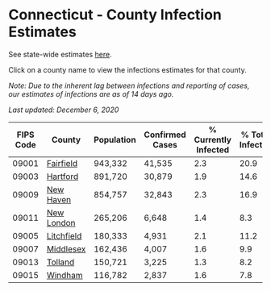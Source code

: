 # Connecticut - County Infection Estimates

See state-wide estimates [here](/infections/us-ct).

Click on a county name to view the infections estimates for that county.

*Note: Due to the inherent lag between infections and reporting of cases, our estimates of infections are as of 14 days ago.*

*Last updated: December 6, 2020*

|   FIPS Code |                   County |   Population |   Confirmed Cases |   % Currently Infected |   % Total Infected |
|-------------|--------------------------|--------------|-------------------|------------------------|--------------------|
|       09001 |   [Fairfield](fairfield) |      943,332 |            41,535 |                    2.3 |               20.9 |
|       09003 |     [Hartford](hartford) |      891,720 |            30,879 |                    1.9 |               14.6 |
|       09009 |   [New Haven](new-haven) |      854,757 |            32,843 |                    2.3 |               16.9 |
|       09011 | [New London](new-london) |      265,206 |             6,648 |                    1.4 |                8.3 |
|       09005 | [Litchfield](litchfield) |      180,333 |             4,931 |                    2.1 |               11.2 |
|       09007 |   [Middlesex](middlesex) |      162,436 |             4,007 |                    1.6 |                9.9 |
|       09013 |       [Tolland](tolland) |      150,721 |             3,225 |                    1.3 |                8.2 |
|       09015 |       [Windham](windham) |      116,782 |             2,837 |                    1.6 |                7.8 |